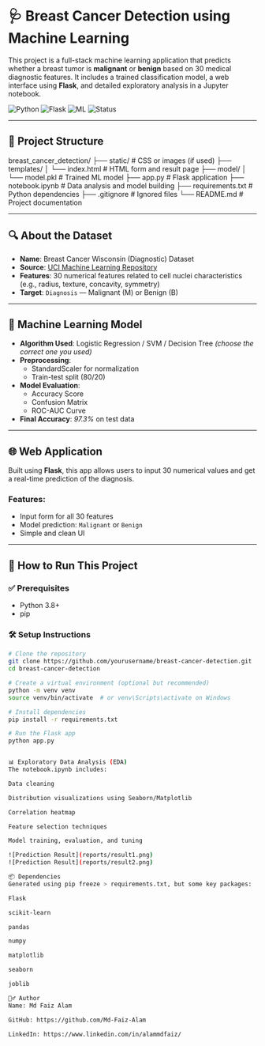 # 🩺 Breast Cancer Detection using Machine Learning

This project is a full-stack machine learning application that predicts whether a breast tumor is **malignant** or **benign** based on 30 medical diagnostic features. It includes a trained classification model, a web interface using **Flask**, and detailed exploratory analysis in a Jupyter notebook.

![Python](https://img.shields.io/badge/Python-3.10-blue)
![Flask](https://img.shields.io/badge/Flask-WebApp-lightgrey)
![ML](https://img.shields.io/badge/Machine%20Learning-Scikit--Learn-brightgreen)
![Status](https://img.shields.io/badge/Status-Completed-success)

---

## 📂 Project Structure

breast_cancer_detection/
├── static/ # CSS or images (if used)
├── templates/
│ └── index.html # HTML form and result page
├── model/
│ └── model.pkl # Trained ML model
├── app.py # Flask application
├── notebook.ipynb # Data analysis and model building
├── requirements.txt # Python dependencies
├── .gitignore # Ignored files
└── README.md # Project documentation


---

## 🔍 About the Dataset

- **Name**: Breast Cancer Wisconsin (Diagnostic) Dataset
- **Source**: [UCI Machine Learning Repository](https://www.kaggle.com/datasets/uciml/breast-cancer-wisconsin-data)
- **Features**: 30 numerical features related to cell nuclei characteristics (e.g., radius, texture, concavity, symmetry)
- **Target**: `Diagnosis` — Malignant (M) or Benign (B)

---

## 🧠 Machine Learning Model

- **Algorithm Used**: Logistic Regression / SVM / Decision Tree *(choose the correct one you used)*
- **Preprocessing**:
  - StandardScaler for normalization
  - Train-test split (80/20)
- **Model Evaluation**:
  - Accuracy Score
  - Confusion Matrix
  - ROC-AUC Curve
- **Final Accuracy**: *97.3%* on test data

---

## 🌐 Web Application

Built using **Flask**, this app allows users to input 30 numerical values and get a real-time prediction of the diagnosis.

### Features:
- Input form for all 30 features
- Model prediction: `Malignant` or `Benign`
- Simple and clean UI

---

## 🚀 How to Run This Project

### ✅ Prerequisites
- Python 3.8+
- pip

### 🛠️ Setup Instructions

```bash
# Clone the repository
git clone https://github.com/yourusername/breast-cancer-detection.git
cd breast-cancer-detection

# Create a virtual environment (optional but recommended)
python -m venv venv
source venv/bin/activate  # or venv\Scripts\activate on Windows

# Install dependencies
pip install -r requirements.txt

# Run the Flask app
python app.py


📊 Exploratory Data Analysis (EDA)
The notebook.ipynb includes:

Data cleaning

Distribution visualizations using Seaborn/Matplotlib

Correlation heatmap

Feature selection techniques

Model training, evaluation, and tuning

![Prediction Result](reports/result1.png)
![Prediction Result](reports/result2.png)

📦 Dependencies
Generated using pip freeze > requirements.txt, but some key packages:

Flask

scikit-learn

pandas

numpy

matplotlib

seaborn

joblib

🙋‍♂️ Author
Name: Md Faiz Alam

GitHub: https://github.com/Md-Faiz-Alam

LinkedIn: https://www.linkedin.com/in/alammdfaiz/